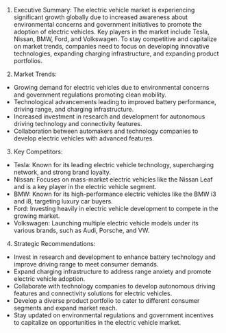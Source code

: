 1. Executive Summary:
The electric vehicle market is experiencing significant growth globally due to increased awareness about environmental concerns and government initiatives to promote the adoption of electric vehicles. Key players in the market include Tesla, Nissan, BMW, Ford, and Volkswagen. To stay competitive and capitalize on market trends, companies need to focus on developing innovative technologies, expanding charging infrastructure, and expanding product portfolios.

2. Market Trends:
- Growing demand for electric vehicles due to environmental concerns and government regulations promoting clean mobility.
- Technological advancements leading to improved battery performance, driving range, and charging infrastructure.
- Increased investment in research and development for autonomous driving technology and connectivity features.
- Collaboration between automakers and technology companies to develop electric vehicles with advanced features.

3. Key Competitors:
- Tesla: Known for its leading electric vehicle technology, supercharging network, and strong brand loyalty.
- Nissan: Focuses on mass-market electric vehicles like the Nissan Leaf and is a key player in the electric vehicle segment.
- BMW: Known for its high-performance electric vehicles like the BMW i3 and i8, targeting luxury car buyers.
- Ford: Investing heavily in electric vehicle development to compete in the growing market.
- Volkswagen: Launching multiple electric vehicle models under its various brands, such as Audi, Porsche, and VW.

4. Strategic Recommendations:
- Invest in research and development to enhance battery technology and improve driving range to meet consumer demands.
- Expand charging infrastructure to address range anxiety and promote electric vehicle adoption.
- Collaborate with technology companies to develop autonomous driving features and connectivity solutions for electric vehicles.
- Develop a diverse product portfolio to cater to different consumer segments and expand market reach.
- Stay updated on environmental regulations and government incentives to capitalize on opportunities in the electric vehicle market.